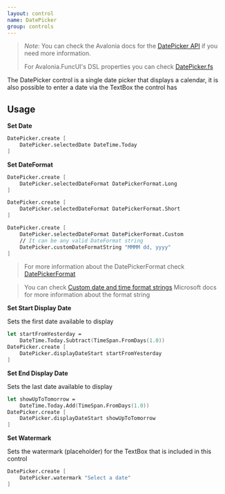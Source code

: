 ```yaml
---
layout: control
name: DatePicker
group: controls
---
```

[DatePicker API]: http://reference.avaloniaui.net/api/Avalonia.Controls/DatePicker/
[DatePicker.fs]: https://github.com/AvaloniaCommunity/Avalonia.FuncUI/blob/master/src/Avalonia.FuncUI.DSL/Calendar/DatePicker.fs
[Custom date and time format strings]: https://docs.microsoft.com/en-us/dotnet/standard/base-types/custom-date-and-time-format-strings/
[DatePickerFormat]: http://reference.avaloniaui.net/api/Avalonia.Controls/DatePickerFormat/

> *Note*: You can check the Avalonia docs for the [DatePicker API] if you need more information.
>
> For Avalonia.FuncUI's DSL properties you can check [DatePicker.fs]

The DatePicker control is a single date picker that displays a calendar, it is also possible to enter a date via the TextBox the control has

## Usage

**Set Date**
```fsharp
DatePicker.create [
    DatePicker.selectedDate DateTime.Today
]
```

**Set DateFormat**
```fsharp
DatePicker.create [
    DatePicker.selectedDateFormat DatePickerFormat.Long
]

DatePicker.create [
    DatePicker.selectedDateFormat DatePickerFormat.Short
]

DatePicker.create [
    DatePicker.selectedDateFormat DatePickerFormat.Custom
    // It can be any valid DateFormat string
    DatePicker.customDateFormatString "MMMM dd, yyyy"
]
```
> For more information about the DatePickerFormat check [DatePickerFormat]

>You can check [Custom date and time format strings] Microsoft docs for more information about the format string

**Set Start Display Date**

Sets the first date available to display
```fsharp
let startFromYesterday =
    DateTime.Today.Subtract(TimeSpan.FromDays(1.0))
DatePicker.create [
    DatePicker.displayDateStart startFromYesterday
]
```

**Set End Display Date**

Sets the last date available to display
```fsharp
let showUpToTomorrow =
    DateTime.Today.Add(TimeSpan.FromDays(1.0))
DatePicker.create [
    DatePicker.displayDateStart showUpToTomorrow
]
```

**Set Watermark**

Sets the watermark (placeholder) for the TextBox that is included in this control
```fsharp
DatePicker.create [
    DatePicker.watermark "Select a date"
]
```


